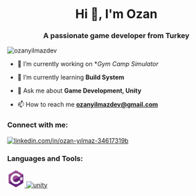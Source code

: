 <h1 align="center">Hi 👋, I'm Ozan</h1>
<h3 align="center">A passionate game developer from Turkey</h3>

<p align="left"> <img src="https://komarev.com/ghpvc/?username=ozanyilmazdev&label=Profile%20views&color=000000&style=flat" alt="ozanyilmazdev" /> </p>

- 🔭 I’m currently working on **Gym Camp Simulator*

- 🌱 I’m currently learning **Build System**

- 💬 Ask me about **Game Development, Unity**

- 📫 How to reach me **ozanyilmazdev@gmail.com**

<h3 align="left">Connect with me:</h3>
<p align="left">
<a href="[https://www.linkedin.com/in/ozan-y%C4%B1lmaz-34617319b/)]" target="blank"><img align="center" src="https://raw.githubusercontent.com/rahuldkjain/github-profile-readme-generator/master/src/images/icons/Social/linked-in-alt.svg" alt="linkedin.com/in/ozan-yılmaz-34617319b" height="30" width="40" /></a>
</p>

<h3 align="left">Languages and Tools:</h3>
<p align="left"> <a href="https://www.w3schools.com/cs/" target="_blank" rel="noreferrer"> <img src="https://raw.githubusercontent.com/devicons/devicon/master/icons/csharp/csharp-original.svg" alt="csharp" width="40" height="40"/> </a> <a href="https://unity.com/" target="_blank" rel="noreferrer"> <img src="https://www.vectorlogo.zone/logos/unity3d/unity3d-icon.svg" alt="unity" width="40" height="40"/> </a> </p>
